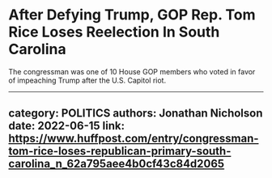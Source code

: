# After Defying Trump, GOP Rep. Tom Rice Loses Reelection In South Carolina

The congressman was one of 10 House GOP members who voted in favor of impeaching Trump after the U.S. Capitol riot.

---
category: POLITICS
authors: Jonathan Nicholson
date: 2022-06-15
link: https://www.huffpost.com/entry/congressman-tom-rice-loses-republican-primary-south-carolina_n_62a795aee4b0cf43c84d2065
---
